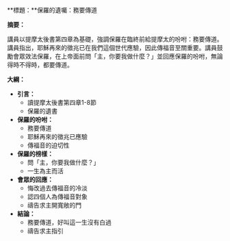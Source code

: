 **標題：**保羅的遺囑：務要傳道

**摘要：**

講員以提摩太後書第四章為基礎，強調保羅在臨終前給提摩太的吩咐：務要傳道。講員指出，耶穌再來的徵兆已在我們這個世代應驗，因此傳福音至關重要。講員鼓勵會眾效法保羅，在上帝面前問「主，你要我做什麼？」並回應保羅的吩咐，無論得時不得時，都要傳道。

**大綱：**

* **引言：**
    * 讀提摩太後書第四章1-8節
    * 保羅的遺書
* **保羅的吩咐：**
    * 務要傳道
    * 耶穌再來的徵兆已應驗
    * 傳福音的迫切性
* **保羅的榜樣：**
    * 問「主，你要我做什麼？」
    * 一生為主而活
* **會眾的回應：**
    * 悔改過去傳福音的冷淡
    * 認四個人為傳福音對象
    * 禱告求主開寬敞的門
* **結論：**
    * 務要傳道，好叫這一生沒有白過
    * 禱告求主指引